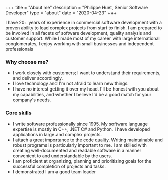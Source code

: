 +++
title = "About me"
description = "Philippe Huet, Senior Software Developer"
type = "about"
date = "2020-04-23"
+++

I have 20+ years of experience in commercial software development with a proven ability to lead complex projects from start to finish. I am prepared to be involved in all facets of software development, quality analysis and customer support. While I made most of my career with large international conglomerates, I enjoy working with small businesses and independent professionals

### Why choose me?

+ I work closely with customers; I want to understand their requirements, and deliver accordingly.
+ I love technology and I'm not afraid to learn new things.
+ I have no interest getting it over my head. I'll be honest with you about my capabilities, and whether I believe I'd be a good match for your company's needs.

### Core skills

+ I write software professionally since 1995. My software language expertise is mostly in C++, .NET C# and Python. I have developed applications in large and complex projects. 
+  I attach a great importance to the code quality. Writing maintainable and robust programs is particularly important to me. I am skilled with creating well-documented and readable software in a manner convenient to and understandable by the users.
+ I am proficient at organizing, planning and prioritizing goals for the successful completion of projects and tasks.
+ I demonstrated I am a good team leader
